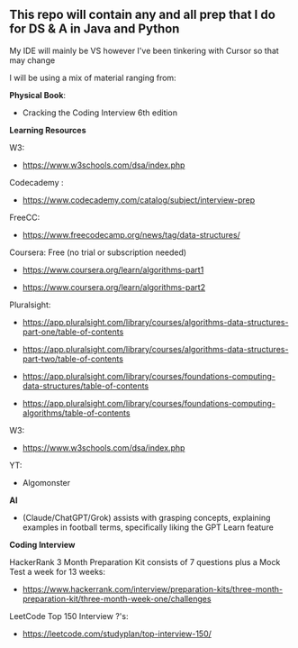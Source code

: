 ## This repo will contain any and all prep that I do for DS & A in Java and Python

My IDE will mainly be VS however I've been tinkering with Cursor so that may change 


I will be using a mix of material ranging from:

**Physical Book**:

- Cracking the Coding Interview 6th edition

**Learning Resources** 

W3: 

- https://www.w3schools.com/dsa/index.php

Codecademy :

- https://www.codecademy.com/catalog/subject/interview-prep

 FreeCC: 

- https://www.freecodecamp.org/news/tag/data-structures/

Coursera: Free (no trial or subscription needed)

- https://www.coursera.org/learn/algorithms-part1 

- https://www.coursera.org/learn/algorithms-part2

Pluralsight:

- https://app.pluralsight.com/library/courses/algorithms-data-structures-part-one/table-of-contents

- https://app.pluralsight.com/library/courses/algorithms-data-structures-part-two/table-of-contents

- https://app.pluralsight.com/library/courses/foundations-computing-data-structures/table-of-contents

- https://app.pluralsight.com/library/courses/foundations-computing-algorithms/table-of-contents

W3:

- https://www.w3schools.com/dsa/index.php

YT:
- Algomonster


**AI** 

- (Claude/ChatGPT/Grok) assists with grasping concepts, explaining examples in football terms, specifically liking the GPT Learn feature

**Coding Interview**


HackerRank 3 Month Preparation Kit consists of 7 questions plus a Mock Test a week for 13 weeks:

- https://www.hackerrank.com/interview/preparation-kits/three-month-preparation-kit/three-month-week-one/challenges

LeetCode Top 150 Interview ?'s:

- https://leetcode.com/studyplan/top-interview-150/







